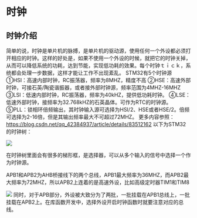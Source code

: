 # 时钟
## 时钟介绍
简单的说，时钟是单片机的脉搏，是单片机的驱动源，使用任何一个外设都必须打开相应的时钟。这样的好处是，如果不使用一个外设的时候，就把它的时钟关掉，从而可以降低系统的功耗，达到节能，实现低功耗的效果。每个时钟ｔｉｃｋ，系统都会处理一步数据，这样才能让工作不出现紊乱。
STM32有5个时钟源
①HSI：高速内部时钟，RC振荡器，频率为8MHZ，精度不高
②HSE：高速外部时钟，可接石英/陶瓷谐振器，或者接外部时钟源，频率范围为4MHZ-16MHZ
③LSI：低速内部时钟，RC振荡器，频率为40kHZ，提供低功耗时钟。
④LSE：低速外部时钟，接频率为32.768kHZ的石英晶体。可作为RTC的时钟源。
⑤PLL：锁相环倍频输出，其时钟输入源可选择为HSI/2、HSE或者HSE/2。倍频可选择为2-16倍，但是其输出频率最大不可超过72MHZ。
更多内容参照：<https://blog.csdn.net/qq_42384937/article/details/83512162>
以下为STM32的时钟树：



![](https://gitee.com/RKayer/blogimage/raw/master/img/001.png)

在时钟树里面会有很多的梯形框，是选择器，可以从多个输入的信号中选择一个作为时钟源。

APB1和APB2为AHB桥接线下的两个总线，APB1最大频率为36MHZ，而APB2最大频率为72MHZ，所以APB2上连着的是高速外设，比如高级定时器TIM1和TIM8


![](https://gitee.com/RKayer/blogimage/raw/master/img/002.png)
同时，对于APB部分，外设被大致分为了两批，一批挂载在APB1总线上，一批挂载在APB2上。在库函数开发中，选择外设开启时钟函数时就要注意对应的总线。